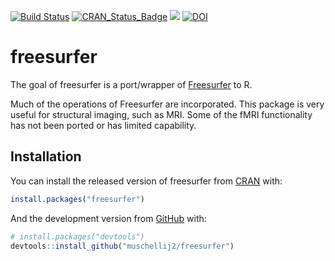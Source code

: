 
[![Build
Status](https://travis-ci.org/muschellij2/freesurfer.svg?branch=master)](https://travis-ci.org/muschellij2/freesurfer)
[![CRAN\_Status\_Badge](http://www.r-pkg.org/badges/version/freesurfer)](http://cran.rstudio.com/web/packages/freesurfer/index.html)
[![](http://cranlogs.r-pkg.org/badges/grand-total/freesurfer)](http://cran.rstudio.com/web/packages/freesurfer/index.html)
[![DOI](https://zenodo.org/badge/67370835.svg)](https://zenodo.org/badge/latestdoi/67370835)

<!-- README.md is generated from README.Rmd. Please edit that file -->

# freesurfer

The goal of freesurfer is a port/wrapper of
[Freesurfer](https://surfer.nmr.mgh.harvard.edu) to R.

Much of the operations of Freesurfer are incorporated. This package is
very useful for structural imaging, such as MRI. Some of the fMRI
functionality has not been ported or has limited capability.

## Installation

You can install the released version of freesurfer from
[CRAN](https://CRAN.R-project.org) with:

``` r
install.packages("freesurfer")
```

And the development version from [GitHub](https://github.com/) with:

``` r
# install.packages("devtools")
devtools::install_github("muschellij2/freesurfer")
```
